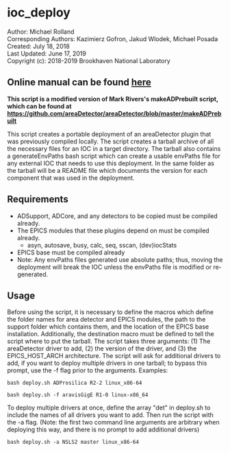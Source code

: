 # ioc_deploy #


Author: Michael Rolland  
Corresponding Authors: Kazimierz Gofron, Jakud Wlodek, Michael Posada  
Created: July 18, 2018  
Last Updated: June 17, 2019   
Copyright (c): 2018-2019 Brookhaven National Laboratory  

## Online manual can be found [here](https://rollandmichael7.github.io/ioc-manual/) ##

**This script is a modified version of Mark Rivers's makeADPrebuilt script, which can be found at 
https://github.com/areaDetector/areaDetector/blob/master/makeADPrebuilt**

This script creates a portable deployment of an areaDetector plugin that was previously compiled locally. The script creates a tarball archive of all the necessary files for an IOC in a target directory. The tarball also contains a generateEnvPaths bash script which can create a usable envPaths file for any external IOC that needs to use this deployment. In the same folder as the tarball will be a README file which documents the version for each component that was used in the deployment.

## Requirements ##
- ADSupport, ADCore, and any detectors to be copied must be compiled already.
- The EPICS modules that these plugins depend on must be compiled already.
  - asyn, autosave, busy, calc, seq, sscan, (dev)iocStats
- EPICS base must be compiled already
- Note: Any envPaths files generated use absolute paths; thus, moving the deployment will break the IOC unless the envPaths file is 
modified or re-generated.

## Usage ##
Before using the script, it is necessary to define the macros which define the folder names for area detector and EPICS modules, the path to the support folder which contains them, and the location of the EPICS base installation. Additionally, the destination macro must be defined to tell the script where to put the tarball. The script takes three arguments: (1) The areaDetector driver to add, (2) the version of the driver, and (3) the EPICS_HOST_ARCH architecture. The script will ask for additional drivers to add, if you want to deploy multiple drivers in one tarball; to bypass this prompt, use the -f flag prior to the arguments. Examples:

```
bash deploy.sh ADProsilica R2-2 linux_x86-64

bash deploy.sh -f aravisGigE R1-0 linux-x86_64
```

To deploy multiple drivers at once, define the array "det" in deploy.sh to include the names of all drivers you want to add. Then run the script with the -a flag. (Note: the first two command line arguments are arbitrary when deploying this way, and there is no prompt to add additional drivers)

```
bash deploy.sh -a NSLS2 master linux_x86-64
```
